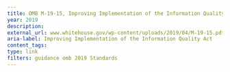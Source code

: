 ```yaml
---
title: OMB M-19-15, Improving Implementation of the Information Quality Act, 2019
year: 2019
description: 
external_url: www.whitehouse.gov/wp-content/uploads/2019/04/M-19-15.pdf
aria-label: Improving Implementation of the Information Quality Act
content_tags: 
type: link
filters: guidance omb 2019 Standards
---
```

